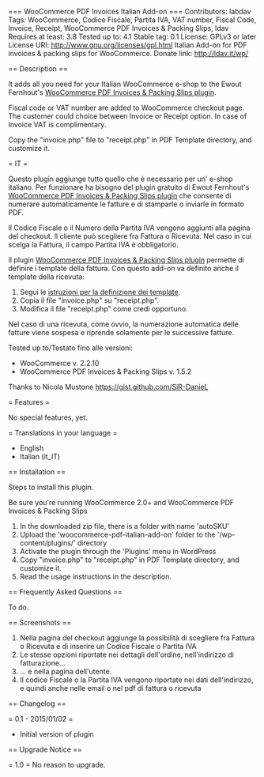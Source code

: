 === WooCommerce PDF Invoices Italian Add-on ===
Contributors: labdav
Tags: WooCommerce, Codice Fiscale, Partita IVA, VAT number, Fiscal Code, Invoice, Receipt, WooCommerce PDF Invoices & Packing Slips, ldav
Requires at least: 3.8
Tested up to: 4.1
Stable tag: 0.1
License: GPLv3 or later
License URI: http://www.gnu.org/licenses/gpl.html
Italian Add-on for PDF invoices & packing slips for WooCommerce.
Donate link: http://ldav.it/wp/

== Description ==

It adds all you need for your Italian WooCommerce e-shop to the Ewout Fernhout's [WooCommerce PDF Invoices & Packing Slips plugin](https://wordpress.org/plugins/woocommerce-pdf-invoices-packing-slips/).

Fiscal code or VAT number are added to WooCommerce checkout page. The customer could choice between Invoice or Receipt option. In case of Invoice VAT is complimentary.

Copy the "invoice.php" file to "receipt.php" in PDF Template directory, and customize it.

= IT =

Questo plugin aggiunge tutto quello che è necessario per un' e-shop italiano. Per funzionare ha bisogno del plugin gratuito di Ewout Fernhout's [WooCommerce PDF Invoices & Packing Slips plugin](https://wordpress.org/plugins/woocommerce-pdf-invoices-packing-slips/) che consente di numerare automaticamente le fatture e di stamparle o inviarle in formato PDF.

Il Codice Fiscale o il Numero della Partita IVA vengono aggiunti alla pagina del checkout. Il cliente può scegliere fra Fattura o Ricevuta. Nel caso in cui scelga la Fattura, il campo Partita IVA è obbligatorio.

Il plugin [WooCommerce PDF Invoices & Packing Slips plugin](https://wordpress.org/plugins/woocommerce-pdf-invoices-packing-slips/) permette di definire i template della fattura. Con questo add-on va definito anche il template della ricevuta:

1. Segui le [istruzioni per la definizione dei template](https://wordpress.org/plugins/woocommerce-pdf-invoices-packing-slips/faq/).
1. Copia il file "invoice.php" su "receipt.php".
1. Modifica il file "receipt.php" come credi opportuno.

Nel caso di una ricevuta, come ovvio, la numerazione automatica delle fatture viene sospesa e riprende solamente per le successive fatture.

Tested up to/Testato fino alle versioni:

* WooCommerce v. 2.2.10
* WooCommerce PDF Invoices & Packing Slips v. 1.5.2

Thanks to Nicola Mustone https://gist.github.com/SiR-DanieL

= Features =

No special features, yet.

= Translations in your language =

* English
* Italian (it_IT)

== Installation ==

Steps to install this plugin.

Be sure you're running WooCommerce 2.0+ and WooCommerce PDF Invoices & Packing Slips

1. In the downloaded zip file, there is a folder with name 'autoSKU'
1. Upload the 'woocommerce-pdf-italian-add-on' folder to the '/wp-content/plugins/' directory
1. Activate the plugin through the 'Plugins' menu in WordPress
1. Copy "invoice.php" to "receipt.php" in PDF Template directory, and customize it.
1. Read the usage instructions in the description.

== Frequently Asked Questions ==

To do.

== Screenshots ==

1. Nella pagina del checkout aggiunge la possibilità di scegliere fra Fattura o Ricevuta e di inserire un Codice Fiscale o Partita IVA
2. Le stesse opzioni riportate nei dettagli dell'ordine, nell'indirizzo di fatturazione...
3. ... e nella pagina dell'utente.
4. Il codice Fiscale o la Partita IVA vengono riportate nei dati dell'indirizzo, e quindi anche nelle email o nel pdf di fattura o ricevuta

== Changelog ==

= 0.1 - 2015/01/02 =
* Initial version of plugin

== Upgrade Notice ==

= 1.0 =
No reason to upgrade.

